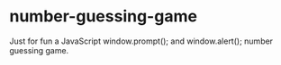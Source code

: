 # number-guessing-game
Just for fun a JavaScript window.prompt(); and window.alert(); number guessing game.
